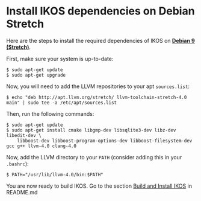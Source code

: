 Install IKOS dependencies on Debian Stretch
===========================================

Here are the steps to install the required dependencies of IKOS on **[Debian 9 (Stretch)](https://wiki.debian.org/DebianStretch)**.

First, make sure your system is up-to-date:

```
$ sudo apt-get update
$ sudo apt-get upgrade
```

Now, you will need to add the LLVM repositories to your apt `sources.list`:

```
$ echo "deb http://apt.llvm.org/stretch/ llvm-toolchain-stretch-4.0 main" | sudo tee -a /etc/apt/sources.list
```

Then, run the following commands:

```
$ sudo apt-get update
$ sudo apt-get install cmake libgmp-dev libsqlite3-dev libz-dev libedit-dev \
    libboost-dev libboost-program-options-dev libboost-filesystem-dev gcc g++ llvm-4.0 clang-4.0
```

Now, add the LLVM directory to your `PATH` (consider adding this in your `.bashrc`):

```
$ PATH="/usr/lib/llvm-4.0/bin:$PATH"
```

You are now ready to build IKOS. Go to the section [Build and Install IKOS](../README.md#build-and-install-ikos) in README.md
